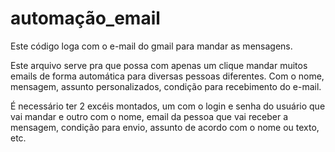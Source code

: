 # automação_email

Este código loga com o e-mail do gmail para mandar as mensagens.

Este arquivo serve pra que possa com apenas um clique mandar muitos emails de forma automática para diversas pessoas diferentes. Com o nome, mensagem, assunto personalizados, condição para recebimento do e-mail.

É necessário ter 2 excéis montados, um com o login e senha do usuário que vai mandar e outro com o nome, email da pessoa que vai receber a mensagem, condição para envio, assunto de acordo com o nome ou texto, etc.
